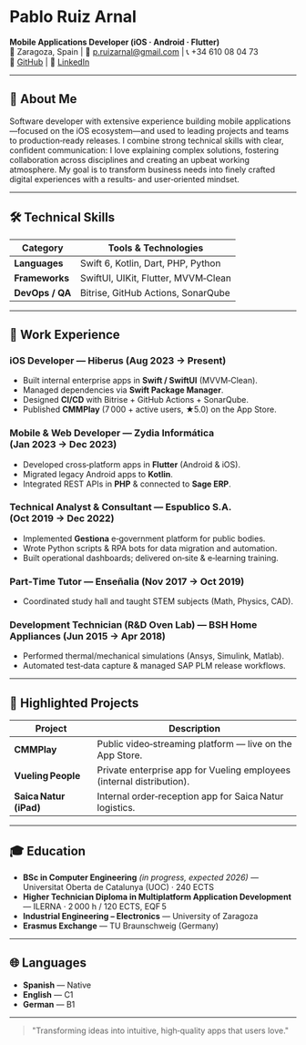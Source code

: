 # Pablo Ruiz Arnal
**Mobile Applications Developer (iOS · Android · Flutter)**  
📍 Zaragoza, Spain | 📧 p.ruizarnal@gmail.com | 📞 +34 610 08 04 73  
🔗 [GitHub](https://github.com/pablo-ziura) | 🔗 [LinkedIn](https://www.linkedin.com/in/pablo-ruiz-arnal/)

---

## 👋 About Me

Software developer with extensive experience building mobile applications—focused on the iOS ecosystem—and used to leading projects and teams to production‑ready releases. I combine strong technical skills with clear, confident communication: I love explaining complex solutions, fostering collaboration across disciplines and creating an upbeat working atmosphere. My goal is to transform business needs into finely crafted digital experiences with a results‑ and user‑oriented mindset.

---

## 🛠️ Technical Skills

| Category | Tools & Technologies |
|----------|----------------------|
| **Languages** | Swift 6, Kotlin, Dart, PHP, Python |
| **Frameworks** | SwiftUI, UIKit, Flutter, MVVM‑Clean |
| **DevOps / QA** | Bitrise, GitHub Actions, SonarQube |

---

## 🚀 Work Experience

### iOS Developer — **Hiberus** (Aug 2023 → Present)
- Built internal enterprise apps in **Swift / SwiftUI** (MVVM‑Clean).
- Managed dependencies via **Swift Package Manager**.
- Designed **CI/CD** with Bitrise + GitHub Actions + SonarQube.
- Published **CMMPlay** (7 000 + active users, ★5.0) on the App Store.

### Mobile & Web Developer — **Zydia Informática** (Jan 2023 → Dec 2023)
- Developed cross‑platform apps in **Flutter** (Android & iOS).
- Migrated legacy Android apps to **Kotlin**.
- Integrated REST APIs in **PHP** & connected to **Sage ERP**.

### Technical Analyst & Consultant — **Espublico S.A.** (Oct 2019 → Dec 2022)
- Implemented **Gestiona** e‑government platform for public bodies.
- Wrote Python scripts & RPA bots for data migration and automation.
- Built operational dashboards; delivered on‑site & e‑learning training.

### Part‑Time Tutor — **Enseñalia** (Nov 2017 → Oct 2019)
- Coordinated study hall and taught STEM subjects (Math, Physics, CAD).

### Development Technician (R&D Oven Lab) — **BSH Home Appliances** (Jun 2015 → Apr 2018)
- Performed thermal/mechanical simulations (Ansys, Simulink, Matlab).
- Automated test‑data capture & managed SAP PLM release workflows.

---

## 📱 Highlighted Projects

| Project | Description |
|---------|-------------|
| **CMMPlay** | Public video‑streaming platform — live on the App Store. |
| **Vueling People** | Private enterprise app for Vueling employees (internal distribution). |
| **Saica Natur (iPad)** | Internal order‑reception app for Saica Natur logistics. |

---

## 🎓 Education

- **BSc in Computer Engineering** *(in progress, expected 2026)* — Universitat Oberta de Catalunya (UOC) · 240 ECTS
- **Higher Technician Diploma in Multiplatform Application Development** — ILERNA · 2 000 h / 120 ECTS, EQF 5
- **Industrial Engineering – Electronics** — University of Zaragoza
- **Erasmus Exchange** — TU Braunschweig (Germany)

---

## 🌐 Languages

- **Spanish** — Native
- **English** — C1
- **German** — B1

---

> "Transforming ideas into intuitive, high‑quality apps that users love."
